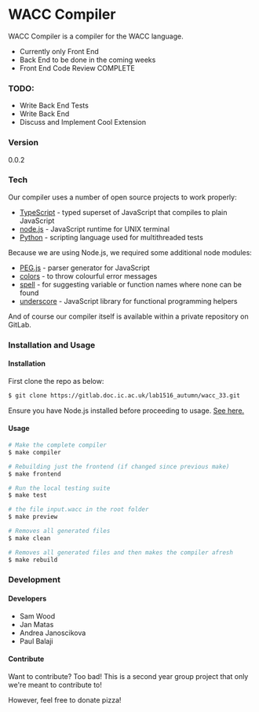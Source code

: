 # WACC Compiler

WACC Compiler is a compiler for the WACC language.
  - Currently only Front End
  - Back End to be done in the coming weeks
  - Front End Code Review COMPLETE
### TODO:
 - Write Back End Tests
 - Write Back End
 - Discuss and Implement Cool Extension

### Version
0.0.2

### Tech
Our compiler uses a number of open source projects to work properly:

* [TypeScript] - typed superset of JavaScript that compiles to plain JavaScript
* [node.js] - JavaScript runtime for UNIX terminal
* [Python] - scripting language used for multithreaded tests

Because we are using Node.js, we required some additional node modules:
* [PEG.js] - parser generator for JavaScript
* [colors] - to throw colourful error messages
* [spell] - for suggesting variable or function names where none can be found
* [underscore] - JavaScript library for functional programming helpers

And of course our compiler itself is available within a private repository on GitLab.

### Installation and Usage

#### Installation
First clone the repo as below:

```sh
$ git clone https://gitlab.doc.ic.ac.uk/lab1516_autumn/wacc_33.git
```

Ensure you have Node.js installed before proceeding to usage. [See here.]

#### Usage

```sh
# Make the complete compiler
$ make compiler
```

```sh
# Rebuilding just the frontend (if changed since previous make)
$ make frontend
```

```sh
# Run the local testing suite
$ make test
```

```sh
# the file input.wacc in the root folder
$ make preview
```

```sh
# Removes all generated files
$ make clean
```

```sh
# Removes all generated files and then makes the compiler afresh
$ make rebuild
```

### Development

#### Developers
* Sam Wood
* Jan Matas
* Andrea Janoscikova
* Paul Balaji

#### Contribute

Want to contribute? Too bad! This is a second year group project that only we're meant to contribute to!

However, feel free to donate pizza!



[//]: # (These are reference links used in the body of this note and get stripped out when the markdown processor does its job. There is no need to format nicely because it shouldn't be seen. Thanks SO - http://stackoverflow.com/questions/4823468/store-comments-in-markdown-syntax)


   [git-repo-url]: <https://gitlab.doc.ic.ac.uk/lab1516_autumn/wacc_33.git>
   [TypeScript]: <http://www.typescriptlang.org/>
   [PEG.js]: <http://pegjs.org/>
   [node.js]: <https://nodejs.org/en/>
   [Python]: <https://www.python.org>
   [colors]: <https://github.com/marak/colors.js/>
   [spell]: <https://github.com/dscape/spell>
   [underscore]: <http://underscorejs.org/>
   [See here.]: <https://nodejs.org/en/download/package-manager/>
